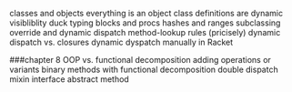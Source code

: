 classes and objects
everything is an object
class definitions are dynamic
visibliblity
duck typing
blocks and procs
hashes and ranges
subclassing
override and dynamic dispatch
method-lookup rules (pricisely)
dynamic dispatch vs. closures
dynamic dyspatch manually in Racket


###chapter 8
OOP vs. functional decomposition
adding operations or variants
binary methods with functional decomposition
double dispatch
mixin
interface
abstract method

